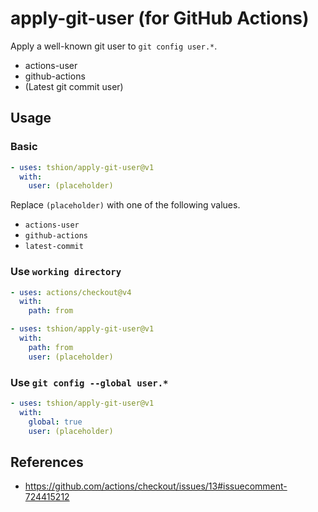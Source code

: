# apply-git-user (for GitHub Actions)
Apply a well-known git user to `git config user.*`.

* actions-user
* github-actions
* (Latest git commit user)



## Usage
### Basic
``` yaml
- uses: tshion/apply-git-user@v1
  with:
    user: (placeholder)
```

Replace `(placeholder)` with one of the following values.

* `actions-user`
* `github-actions`
* `latest-commit`

### Use `working directory`
``` yaml
- uses: actions/checkout@v4
  with:
    path: from

- uses: tshion/apply-git-user@v1
  with:
    path: from
    user: (placeholder)
```

### Use `git config --global user.*`
``` yaml
- uses: tshion/apply-git-user@v1
  with:
    global: true
    user: (placeholder)
```



## References
* https://github.com/actions/checkout/issues/13#issuecomment-724415212
